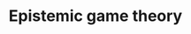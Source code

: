 ---
id_key: d038
categories: GT
tags:
- surveys and perspectives
- common knowledge
- type spaces
- rationalizability
authors:
- Dekel, Eddie
- Siniscalchi, Marciano
title: Epistemic game theory
journal: Chapter in Handbook of Game Theory with Economic Applications
vol: 4
pages: 619-702
year: 2015
pub: Elsevier
pdf: epistemic-game-theory.pdf
permalink: "/papers/d038.txt"
layout: bib
---